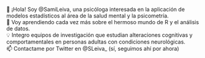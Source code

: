 👋 ¡Hola! Soy @SamiLeiva, una psicóloga interesada en la aplicación de modelos estadísticos al área de la salud mental y la psicometría.  
🌱 Voy aprendiendo cada vez más sobre el hermoso mundo de R y el análisis de datos.  
:bulb: Integro equipos de investigación que estudian alteraciones cognitivas y comportamentales en personas adultas con condiciones neurológicas.  
📫 Contactame por Twitter en @SLeiva_ (sí, seguimos ahí por ahora)

<!---
SamiLeiva/SamiLeiva is a ✨ special ✨ repository because its `README.md` (this file) appears on your GitHub profile.
You can click the Preview link to take a look at your changes.
--->
